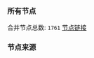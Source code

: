 ### 所有节点
合并节点总数: `1761`
[节点链接](https://raw.githubusercontent.com/rzhy1/11/master/sub/sub_merge_base64.txt)

### 节点来源